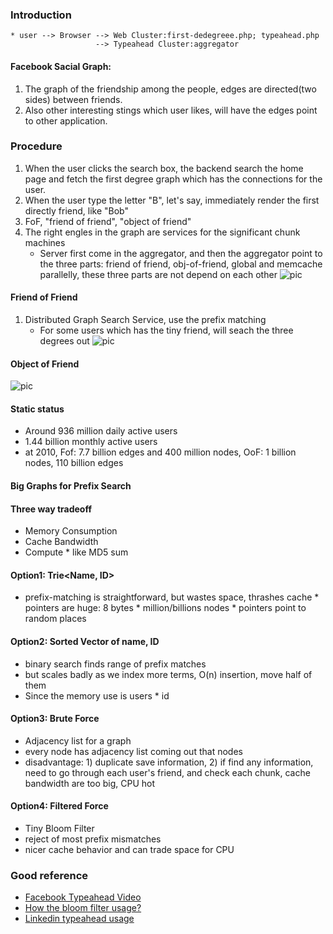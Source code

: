 ### Introduction 

    * user --> Browser --> Web Cluster:first-dedegreee.php; typeahead.php
                       --> Typeahead Cluster:aggregator

#### Facebook Sacial Graph: 
1. The graph of the friendship among the people, edges are directed(two sides) between friends.
2. Also other interesting stings which user likes, will have the edges point to other application.
    

### Procedure 
1. When the user clicks the search box, the backend search the home page and 
         fetch the first degree graph which has the connections for the user.
2. When the user type the letter "B", let's say, immediately render the first directly friend, like "Bob"
3. FoF, "friend of friend", "object of friend"
4. The right engles in the graph are services for the significant chunk machines
      * Server first come in the aggregator, and then the aggregator point to the three parts: 
        friend of friend, obj-of-friend, global and memcache parallelly, these three parts are not depend on each other 
![pic](https://cloud.githubusercontent.com/assets/9062406/8112672/39228802-101e-11e5-8ab6-3039fb48d09d.png)

#### Friend of Friend
1. Distributed Graph Search Service, use the prefix matching 
      * For some users which has the tiny friend, will seach the three degrees out
![pic](https://cloud.githubusercontent.com/assets/9062406/8112857/82a1e88c-101f-11e5-952a-62ba219dbce6.png)

#### Object of Friend
![pic](https://cloud.githubusercontent.com/assets/9062406/8112987/2a09e7a0-1020-11e5-8016-5c15164a2216.png)

#### Static status
* Around 936 million daily active users
* 1.44 billion monthly active users 
* at 2010, Fof: 7.7 billion edges and 400 million nodes, OoF: 1 billion nodes, 110 billion edges

#### Big Graphs for Prefix Search 
#### Three way tradeoff 
* Memory Consumption 
* Cache Bandwidth
* Compute
      * like MD5 sum

#### Option1: Trie<Name, ID>
* prefix-matching is straightforward, but wastes space, thrashes cache
      * pointers are huge: 8 bytes * million/billions nodes 
      * pointers point to random places 

#### Option2: Sorted Vector of name, ID
* binary search finds range of prefix matches 
* but scales badly as we index more terms, O(n) insertion, move half of them 
* Since the memory use is users * id

#### Option3: Brute Force
* Adjacency list for a graph 
* every node has adjacency list coming out that nodes 
* disadvantage: 1) duplicate save information, 2) if find any information, need to go through each user's friend, and check each
  chunk, cache bandwidth are too big, CPU hot 

#### Option4: Filtered Force 
* Tiny Bloom Filter
* reject of most prefix mismatches
* nicer cache behavior and can trade space for CPU 



### Good reference
* [Facebook Typeahead Video](https://www.facebook.com/video/video.php?v=432864835468)
* [How the bloom filter usage?](http://www.quora.com/What-are-the-best-applications-of-Bloom-filters)
* [Linkedin typeahead usage](https://engineering.linkedin.com/open-source/cleo-open-source-technology-behind-linkedins-typeahead-search)
